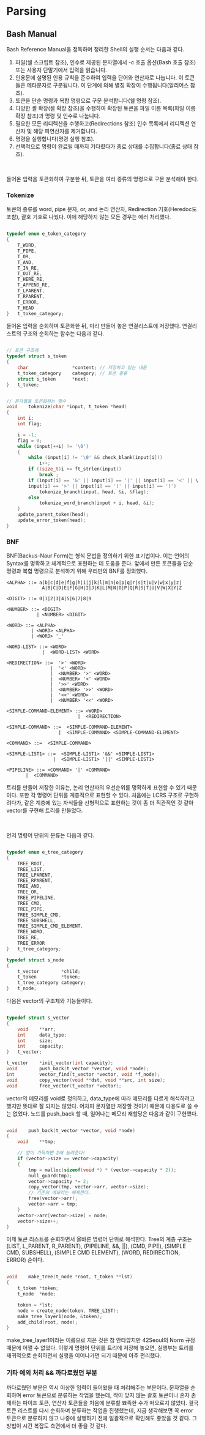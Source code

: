 # Parsing

## Bash Manual
Bash Reference Manual을 정독하며 정리한 Shell의 실행 순서는 다음과 같다. 

1. 파일(쉘 스크립트 참조), 인수로 제공된 문자열에서 -c 호출 옵션(Bash 호출 참조) 또는 사용자 단말기에서 입력을 읽습니다.
2. 인용문에 설명된 인용 규칙을 준수하여 입력을 단어와 연산자로 나눕니다. 이 토큰들은 메타문자로 구분됩니다. 이 단계에 의해 별칭 확장이 수행됩니다(알리어스 참조).
3. 토큰을 단순 명령과 복합 명령으로 구문 분석합니다(쉘 명령 참조).
4. 다양한 셸 확장(셸 확장 참조)을 수행하여 확장된 토큰을 파일 이름 목록(파일 이름 확장 참조)과 명령 및 인수로 나눕니다.
5. 필요한 모든 리디렉션을 수행하고(Redirections 참조) 인수 목록에서 리디렉션 연산자 및 해당 피연산자를 제거합니다.
6. 명령을 실행합니다(명령 실행 참조).
7. 선택적으로 명령이 완료될 때까지 기다렸다가 종료 상태를 수집합니다(종료 상태 참조).  

<br>

들어온 입력을 토큰화하여 구분한 뒤, 토큰을 여러 종류의 명령으로 구문 분석해야 한다. 


### Tokenize
토큰의 종류를 word, pipe 문자, or, and 논리 연산자, Redirection 기호(Heredoc도 포함), 괄호 기호로 나눴다. 이에 해당하지 않는 모든 경우는 에러 처리했다. 

``` c

typedef enum e_token_category
{
	T_WORD,
	T_PIPE,
	T_OR,
	T_AND,
	T_IN_RE,
	T_OUT_RE,
	T_HERE_RE,
	T_APPEND_RE,
	T_LPARENT,
	T_RPARENT,
	T_ERROR,
	T_HEAD
}	t_token_category;

```

들어온 입력을 순회하며 토큰화한 뒤, 미리 만들어 놓은 연결리스트에 저장했다. 연결리스트의 구조와 순회하는 함수는 다음과 같다.

``` c

// 토큰 구조체
typedef struct s_token
{
	char				*content; // 저장하고 있는 내용
	t_token_category	category; // 토큰 종류
	struct s_token		*next;
}	t_token;


// 문자열을 토큰화하는 함수
void	tokenize(char *input, t_token *head)
{
	int	i;
	int	flag;

	i = -1;
	flag = 0;
	while (input[++i] != '\0')
	{
		while (input[i] != '\0' && check_blank(input[i]))
			i++;
		if ((size_t)i >= ft_strlen(input))
			break ;
		if (input[i] == '&' || input[i] == '|' || input[i] == '<' || \
		input[i] == '>' || input[i] == '(' || input[i] == ')')
			tokenize_branch(input, head, &i, &flag);
		else
			tokenize_word_branch(input + i, head, &i);
	}
	update_parent_token(head);
	update_error_token(head);
}

```



### BNF
BNF(Backus-Naur Form)는 형식 문법을 정의하기 위한 표기법이다. 이는 언어의 Syntax를 명확하고 체계적으로 표현하는 데 도움을 준다. 앞에서 만든 토큰들을 단순 명령과 복합 명령으로 분석하기 위해 우리만의 BNF를 정의했다.

```
<ALPHA> ::= a|b|c|d|e|f|g|h|i|j|k|l|m|n|o|p|q|r|s|t|u|v|w|x|y|z|
             A|B|C|D|E|F|G|H|I|J|K|L|M|N|O|P|Q|R|S|T|U|V|W|X|Y|Z

<DIGIT> ::= 0|1|2|3|4|5|6|7|8|9

<NUMBER> ::= <DIGIT>
           | <NUMBER> <DIGIT>

<WORD> ::= <ALPHA>
         | <WORD> <ALPHA>
         | <WORD> '_'

<WORD-LIST> ::= <WORD>
             |  <WORD-LIST> <WORD>

<REDIRECTION> ::=  '>' <WORD>
                |  '<' <WORD>
                |  <NUMBER> '>' <WORD>
                |  <NUMBER> '<' <WORD>
                |  '>>' <WORD>
                |  <NUMBER> '>>' <WORD>
                |  '<<' <WORD>
                |  <NUMBER> '<<' <WORD>

<SIMPLE-COMMAND-ELEMENT> ::= <WORD>
                          |  <REDIRECTION>

<SIMPLE-COMMAND> ::=  <SIMPLE-COMMAND-ELEMENT>
                   |  <SIMPLE-COMMAND> <SIMPLE-COMMAND-ELEMENT>

<COMMAND> ::=  <SIMPLE-COMMAND>

<SIMPLE-LIST1> ::=  <SIMPLE-LIST1> '&&' <SIMPLE-LIST1>
                 |  <SIMPLE-LIST1> '||' <SIMPLE-LIST1>

<PIPELINE> ::= <COMMAND> '|' <COMMAND>
       |  <COMMAND>

```

트리를 만들어 저장한 이유는, 논리 연산자의 우선순위를 명확하게 표현할 수 있기 때문이다. 또한 각 명령어 단위를 계층적으로 표현할 수 있다. 처음에는 LCRS 구조로 구현하려다가, 같은 계층에 있는 자식들을 선형적으로 표현하는 것이 좀 더 직관적인 것 같아 vector를 구현해 트리를 만들었다. 

<br>

먼저 명령어 단위의 분류는 다음과 같다. 
``` c

typedef enum e_tree_category
{
	TREE_ROOT,
	TREE_LIST,
	TREE_LPARENT,
	TREE_RPARENT,
	TREE_AND,
	TREE_OR,
	TREE_PIPELINE,
	TREE_CMD,
	TREE_PIPE,
	TREE_SIMPLE_CMD,
	TREE_SUBSHELL,
	TREE_SIMPLE_CMD_ELEMENT,
	TREE_WORD,
	TREE_RE,
	TREE_ERROR
}	t_tree_category;

typedef struct s_node
{
	t_vector		*child;
	t_token			*token;
	t_tree_category	category;
}	t_node;

```

다음은 vector의 구조체와 기능들이다.

``` c

typedef struct s_vector
{
	void	**arr;
	int		data_type;
	int		size;
	int		capacity;
}	t_vector;

t_vector	*init_vector(int capacity);
void		push_back(t_vector *vector, void *node);
int			vector_find(t_vector *vector, void *f_node);
void		copy_vector(void **dst, void **src, int size);
void		free_vector(t_vector *vector);

```

vector의 메모리를 void로 정의하고, data_type에 따라 메모리를 다르게 해석하려고 했지만 뜻대로 잘 되지는 않았다. 어차피 문자열만 저장할 것이기 때문에 다용도로 쓸 수는 없었다. 노드를 push_back 할 때, 일어나는 메모리 재할당은 다음과 같이 구현했다.

``` c

void	push_back(t_vector *vector, void *node)
{
	void	**tmp;

    // 양이 가득차면 2배 늘려준다!
	if (vector->size == vector->capacity)
	{
		tmp = malloc(sizeof(void *) * (vector->capacity * 2));
		null_guard(tmp);
		vector->capacity *= 2;
		copy_vector(tmp, vector->arr, vector->size);
        // 기존의 메모리는 해제한다.
		free(vector->arr);
		vector->arr = tmp;
	}
	vector->arr[vector->size] = node;
	vector->size++;
}

```

이제 토큰 리스트를 순회하면서 올바른 명령어 단위로 해석한다. Tree의 계층 구조는 (LIST, L_PARENT, R_PARENT), (PIPELINE, &&, ||), (CMD, PIPE), (SIMPLE CMD, SUBSHELL), (SIMPLE CMD ELEMENT), (WORD, REDIRECTION, ERROR) 순이다. 

``` c

void	make_tree(t_node *root, t_token **lst)
{
	t_token	*token;
	t_node	*node;

	token = *lst;
	node = create_node(token, TREE_LIST);
	make_tree_layer1(node, &token);
	add_child(root, node);
}

```

make_tree_layer1이라는 이름으로 지은 것은 참 안타깝지만 42Seoul의 Norm 규정 때문에 어쩔 수 없었다. 이렇게 명령어 단위를 트리에 저장해 놓으면, 실행부는 트리를 재귀적으로 순회하면서 실행을 이어나가면 되기 때문에 아주 편리했다. 


### 기타 예외 처리 && 까다로웠던 부분
까다로웠던 부분은 역시 이상한 입력이 들어왔을 때 처리해주는 부분이다. 문자열을 순회하며 error 토큰으로 분류하는 작업을 했는데, 짝이 맞지 않는 괄호 토큰이나 혼자 존재하는 파이프 토큰, 연산자 토큰들을 처음에 분류할 뾰족한 수가 떠오르지 않았다. 결국 토큰 리스트를 다시 순회하며 분류하는 작업을 진행했는데, 지금 생각해보면 꼭 error 토큰으로 분류하지 않고 나중에 실행하기 전에 일괄적으로 확인해도 좋았을 것 같다. 그 방법이 시간 복잡도 측면에서 더 좋을 것 같다.

